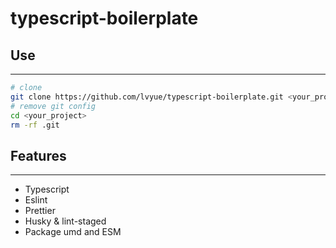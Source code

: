 # typescript-boilerplate


## Use

----

```bash
# clone 
git clone https://github.com/lvyue/typescript-boilerplate.git <your_project>
# remove git config
cd <your_project>
rm -rf .git

```

## Features
----  

- Typescript
- Eslint
- Prettier
- Husky & lint-staged 
- Package umd and ESM